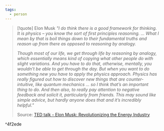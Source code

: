```yaml
---
tags:
  - person
---
```

> [!quote] Elon Musk
> _"I do think there is a good framework for thinking. It is physics – you know the sort of first principles reasoning. … What I mean by that is boil things down to their fundamental truths and reason up from there as opposed to reasoning by analogy._
>
> _Though most of our life, we get through life by reasoning by analogy, which essentially means kind of copying what other people do with slight variations. And you have to do that, otherwise, mentally, you wouldn’t be able to get through the day. But when you want to do something new you have to apply the physics approach. Physics has really figured out how to discover new things that are counter-intuitive, like quantum mechanics … so I think that’s an important thing to do. And then also, to really pay attention to negative feedback and solicit it, particularly from friends. This may sound like simple advice, but hardly anyone does that and it’s incredibly helpful."_
>
> Source: [TED talk - Elon Musk: Revolutionizing the Energy Industry](https://youtu.be/JTZNZOf17N4?feature=shared&t=1177)

^4f2ede

